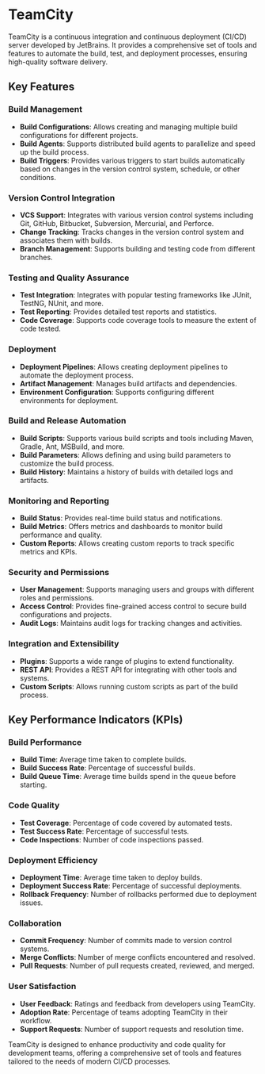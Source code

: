 # TeamCity

TeamCity is a continuous integration and continuous deployment (CI/CD) server developed by JetBrains. It provides a comprehensive set of tools and features to automate the build, test, and deployment processes, ensuring high-quality software delivery.

## Key Features

### Build Management
- **Build Configurations**: Allows creating and managing multiple build configurations for different projects.
- **Build Agents**: Supports distributed build agents to parallelize and speed up the build process.
- **Build Triggers**: Provides various triggers to start builds automatically based on changes in the version control system, schedule, or other conditions.

### Version Control Integration
- **VCS Support**: Integrates with various version control systems including Git, GitHub, Bitbucket, Subversion, Mercurial, and Perforce.
- **Change Tracking**: Tracks changes in the version control system and associates them with builds.
- **Branch Management**: Supports building and testing code from different branches.

### Testing and Quality Assurance
- **Test Integration**: Integrates with popular testing frameworks like JUnit, TestNG, NUnit, and more.
- **Test Reporting**: Provides detailed test reports and statistics.
- **Code Coverage**: Supports code coverage tools to measure the extent of code tested.

### Deployment
- **Deployment Pipelines**: Allows creating deployment pipelines to automate the deployment process.
- **Artifact Management**: Manages build artifacts and dependencies.
- **Environment Configuration**: Supports configuring different environments for deployment.

### Build and Release Automation
- **Build Scripts**: Supports various build scripts and tools including Maven, Gradle, Ant, MSBuild, and more.
- **Build Parameters**: Allows defining and using build parameters to customize the build process.
- **Build History**: Maintains a history of builds with detailed logs and artifacts.

### Monitoring and Reporting
- **Build Status**: Provides real-time build status and notifications.
- **Build Metrics**: Offers metrics and dashboards to monitor build performance and quality.
- **Custom Reports**: Allows creating custom reports to track specific metrics and KPIs.

### Security and Permissions
- **User Management**: Supports managing users and groups with different roles and permissions.
- **Access Control**: Provides fine-grained access control to secure build configurations and projects.
- **Audit Logs**: Maintains audit logs for tracking changes and activities.

### Integration and Extensibility
- **Plugins**: Supports a wide range of plugins to extend functionality.
- **REST API**: Provides a REST API for integrating with other tools and systems.
- **Custom Scripts**: Allows running custom scripts as part of the build process.

## Key Performance Indicators (KPIs)

### Build Performance
- **Build Time**: Average time taken to complete builds.
- **Build Success Rate**: Percentage of successful builds.
- **Build Queue Time**: Average time builds spend in the queue before starting.

### Code Quality
- **Test Coverage**: Percentage of code covered by automated tests.
- **Test Success Rate**: Percentage of successful tests.
- **Code Inspections**: Number of code inspections passed.

### Deployment Efficiency
- **Deployment Time**: Average time taken to deploy builds.
- **Deployment Success Rate**: Percentage of successful deployments.
- **Rollback Frequency**: Number of rollbacks performed due to deployment issues.

### Collaboration
- **Commit Frequency**: Number of commits made to version control systems.
- **Merge Conflicts**: Number of merge conflicts encountered and resolved.
- **Pull Requests**: Number of pull requests created, reviewed, and merged.

### User Satisfaction
- **User Feedback**: Ratings and feedback from developers using TeamCity.
- **Adoption Rate**: Percentage of teams adopting TeamCity in their workflow.
- **Support Requests**: Number of support requests and resolution time.

TeamCity is designed to enhance productivity and code quality for development teams, offering a comprehensive set of tools and features tailored to the needs of modern CI/CD processes.